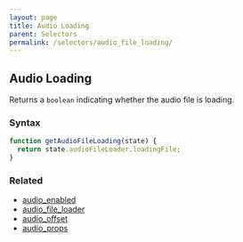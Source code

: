 ```yaml
---
layout: page
title: Audio Loading
parent: Selectors
permalink: /selectors/audio_file_loading/
---
```


## Audio Loading

Returns a `boolean` indicating whether the audio file is loading.

### Syntax

```js
function getAudioFileLoading(state) {
  return state.audioFileLoader.loadingFile;
}
```

### Related

- [audio_enabled](./audio_enabled.md)
- [audio_file_loader](./audio_file_loader.md)
- [audio_offset](./audio_offset.md)
- [audio_props](./audio_props.md)
